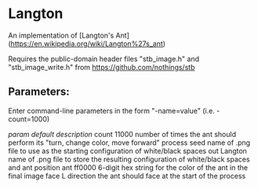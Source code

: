 # Langton

An implementation of [Langton's Ant] (https://en.wikipedia.org/wiki/Langton%27s_ant)

Requires the public-domain header files "stb_image.h" and "stb_image_write.h" from https://github.com/nothings/stb

## Parameters:
Enter command-line parameters in the form "-name=value" (i.e. -count=1000)

*param*		*default*		*description*
count		11000			number of times the ant should perform its "turn, change color, move forward" process
seed					name of .png file to use as the starting configuration of white/black spaces
out		Langton			name of .png file to store the resulting configuration of white/black spaces and ant position
ant		ff0000			6-digit hex string for the color of the ant in the final image
face		L			direction the ant should face at the start of the process
